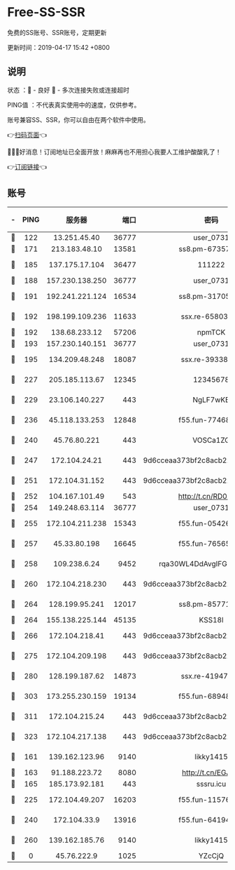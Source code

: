 # Free-SS-SSR

免费的SS账号、SSR账号，定期更新

更新时间：2019-04-17 15:42 +0800

## 说明

状态     ：🙂 - 良好 🙁 - 多次连接失败或连接超时

PING值   ：不代表真实使用中的速度，仅供参考。

账号兼容SS、SSR，你可以自由在两个软件中使用。

👉[扫码页面](https://liesauer.github.io/Free-SS-SSR/)👈

🎉🎉🎉好消息！订阅地址已全面开放！麻麻再也不用担心我要人工维护酸酸乳了！

👉[订阅链接](https://www.liesauer.net/yogurt/subscribe?ACCESS_TOKEN=DAYxR3mMaZAsaqUb)👈

## 账号

|-|PING|服务器|端口|密码|加密方式|区域|
|:----:|:----:|:-----:|-----:|:----:|:----:|:----:|
|🙂|122|13.251.45.40|36777|user_0731|chacha20|SG|
|🙂|171|213.183.48.10|13581|ss8.pm-67357180|rc4-md5|RU|
|🙂|185|137.175.17.104|36477|111222|aes-256-cfb|US|
|🙂|188|157.230.138.250|36777|user_0731|chacha20|US|
|🙂|191|192.241.221.124|16534|ss8.pm-31705426|aes-256-cfb|US|
|🙂|192|198.199.109.236|11633|ssx.re-65803004|aes-256-cfb|US|
|🙂|192|138.68.233.12|57206|npmTCK|rc4-md5|US|
|🙂|193|157.230.140.151|36777|user_0731|chacha20|US|
|🙂|195|134.209.48.248|18087|ssx.re-39338587|aes-256-cfb|US|
|🙂|227|205.185.113.67|12345|12345678|aes-256-cfb|US|
|🙂|229|23.106.140.227|443|NgLF7wKB|aes-256-cfb|US|
|🙂|236|45.118.133.253|12848|f55.fun-77468081|aes-256-cfb|SG|
|🙂|240|45.76.80.221|443|VOSCa1ZG|aes-256-cfb|DE|
|🙂|247|172.104.24.21|443|9d6cceaa373bf2c8acb22e60b6a58be6|aes-256-cfb|US|
|🙂|251|172.104.31.152|443|9d6cceaa373bf2c8acb22e60b6a58be6|aes-256-cfb|US|
|🙂|252|104.167.101.49|543|http://t.cn/RD0D7sx|rc4-md5|CA|
|🙂|254|149.248.63.114|36777|user_0731|chacha20|CA|
|🙂|255|172.104.211.238|15343|f55.fun-05426859|aes-256-cfb|US|
|🙂|257|45.33.80.198|16645|f55.fun-76565024|aes-256-cfb|US|
|🙂|258|109.238.6.24|9452|rqa30WL4DdAvgIFG6Fs3znzTa|aes-256-cfb|FR|
|🙂|260|172.104.218.230|443|9d6cceaa373bf2c8acb22e60b6a58be6|aes-256-cfb|US|
|🙂|264|128.199.95.241|12017|ss8.pm-85771419|aes-256-cfb|SG|
|🙂|264|155.138.225.144|45135|KSS18l|rc4-md5|US|
|🙂|266|172.104.218.41|443|9d6cceaa373bf2c8acb22e60b6a58be6|aes-256-cfb|US|
|🙂|275|172.104.209.198|443|9d6cceaa373bf2c8acb22e60b6a58be6|aes-256-cfb|US|
|🙂|280|128.199.187.62|14873|ssx.re-41947455|aes-256-cfb|SG|
|🙂|303|173.255.230.159|19134|f55.fun-68948138|aes-256-cfb|US|
|🙂|311|172.104.215.24|443|9d6cceaa373bf2c8acb22e60b6a58be6|aes-256-cfb|US|
|🙂|323|172.104.217.138|443|9d6cceaa373bf2c8acb22e60b6a58be6|aes-256-cfb|US|
|🙂|161|139.162.123.96|9140|likky1415|aes-256-cfb|JP|
|🙂|163|91.188.223.72|8080|http://t.cn/EGJIyrl|rc4-md5|RU|
|🙂|165|185.173.92.181|443|sssru.icu|rc4-md5|RU|
|🙂|225|172.104.49.207|16203|f55.fun-11576925|aes-256-cfb|SG|
|🙂|240|172.104.33.9|13916|f55.fun-64194904|aes-256-cfb|SG|
|🙂|260|139.162.185.76|9140|likky1415|aes-256-cfb|DE|
|🙁|0|45.76.222.9|1025|YZcCjQ|rc4-md5|JP|

